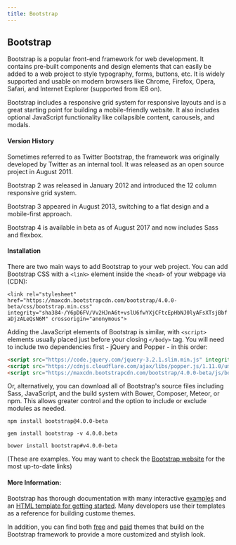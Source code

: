 ```yaml
---
title: Bootstrap
---
```

## Bootstrap

Bootstrap is a popular front-end framework for web development. It contains pre-built components and design elements that can easily be added to a web project to style typography, forms, buttons, etc. It is widely supported and usable on modern browsers like Chrome, Firefox, Opera, Safari, and Internet Explorer (supported from IE8 on).

Bootstrap includes a responsive grid system for responsive layouts and is a great starting point for building a mobile-friendly website. It also includes optional JavaScript functionality like collapsible content, carousels, and modals.


#### Version History

Sometimes referred to as Twitter Bootstrap, the framework was originally developed by Twitter as an internal tool.  It was released as an open source project in August 2011.

Bootstrap 2 was released in January 2012 and introduced the 12 column responsive grid system.

Bootstrap 3 appeared in August 2013, switching to a flat design and a mobile-first approach.

Bootstrap 4 is available in beta as of August 2017 and now includes Sass and flexbox.


#### Installation

There are two main ways to add Bootstrap to your web project. You can add Bootstrap CSS with a `<link>` element inside the `<head>` of your webpage via (CDN):

`<link rel="stylesheet" href="https://maxcdn.bootstrapcdn.com/bootstrap/4.0.0-beta/css/bootstrap.min.css" integrity="sha384-/Y6pD6FV/Vv2HJnA6t+vslU6fwYXjCFtcEpHbNJ0lyAFsXTsjBbfaDjzALeQsN6M" crossorigin="anonymous">`

Adding the JavaScript elements of Bootstrap is similar, with `<script>` elements usually placed just before your closing `</body>` tag. You will need to include two dependencies first - jQuery and Popper - in this order:

```html
<script src="https://code.jquery.com/jquery-3.2.1.slim.min.js" integrity="sha384-KJ3o2DKtIkvYIK3UENzmM7KCkRr/rE9/Qpg6aAZGJwFDMVNA/GpGFF93hXpG5KkN" crossorigin="anonymous"></script>
<script src="https://cdnjs.cloudflare.com/ajax/libs/popper.js/1.11.0/umd/popper.min.js" integrity="sha384-b/U6ypiBEHpOf/4+1nzFpr53nxSS+GLCkfwBdFNTxtclqqenISfwAzpKaMNFNmj4" crossorigin="anonymous"></script>
<script src="https://maxcdn.bootstrapcdn.com/bootstrap/4.0.0-beta/js/bootstrap.min.js" integrity="sha384-h0AbiXch4ZDo7tp9hKZ4TsHbi047NrKGLO3SEJAg45jXxnGIfYzk4Si90RDIqNm1" crossorigin="anonymous"></script>
```


Or, alternatively, you can download all of Bootstrap's source files including Sass, JavaScript, and the build system with Bower, Composer, Meteor, or npm. This allows greater control and the option to include or exclude modules as needed.

`npm install bootstrap@4.0.0-beta`

`gem install bootstrap -v 4.0.0.beta`

`bower install bootstrap#v4.0.0-beta`

(These are examples. You may want to check the <a href='https://getbootstrap.com/' target='_blank' rel='nofollow'>Bootstrap website</a> for the most up-to-date links)

#### More Information:

Bootstrap has thorough documentation with many interactive <a href='https://getbootstrap.com/docs/4.0/examples/' target='_blank' rel='nofollow'>examples</a> and an <a href='https://getbootstrap.com/docs/4.0/getting-started/introduction/' target='_blank' rel='nofollow'>HTML template for getting started</a>. Many developers use their templates as a reference for building custome themes.  

In addition, you can find both <a href='https://bootswatch.com/' target='_blank' rel='nofollow'>free</a> and <a href='https://themes.getbootstrap.com/' target='_blank' rel='nofollow'>paid</a>
themes that build on the Bootstrap framework to provide a more customized and stylish look.
